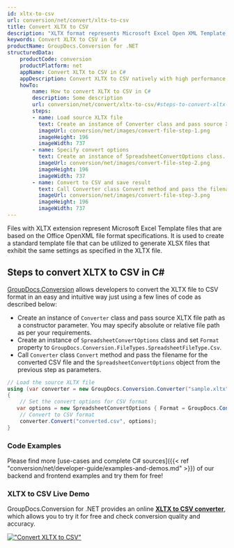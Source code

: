 ```yaml
---
id: xltx-to-csv
url: conversion/net/convert/xltx-to-csv
title: Convert XLTX to CSV
description: "XLTX format represents Microsoft Excel Open XML Template with .xltx extension. Learn how to convert XLTX to CSV file programmatically in C# language using GroupDocs.Conversion for .NET library."
keywords: Convert XLTX to CSV in C#
productName: GroupDocs.Conversion for .NET
structuredData:
    productCode: conversion
    productPlatform: net
    appName: Convert XLTX to CSV in C#
    appDescription: Convert XLTX to CSV natively with high performance using C# language and server side GroupDocs.Conversion for .NET APIs, without the use of any software like Microsoft or Open Office.
    howTo:
        name: How to convert XLTX to CSV in C# 
        description: Some description
        url: conversion/net/convert/xltx-to-csv/#steps-to-convert-xltx-to-csv-in-c
        steps:
        - name: Load source XLTX file 
          text: Create an instance of Converter class and pass source XLTX file path as a constructor parameter. You may specify absolute or relative file path as per your requirements. 
          imageUrl: conversion/net/images/convert-file-step-1.png
          imageHeight: 196
          imageWidth: 737
        - name: Specify convert options 
          text: Create an instance of SpreadsheetConvertOptions class.
          imageUrl: conversion/net/images/convert-file-step-2.png
          imageHeight: 196
          imageWidth: 737
        - name: Convert to CSV and save result 
          text: Call Converter class Convert method and pass the filename for the converted HTML file and the SpreadsheetConvertOptions object from the previous step as parameters.
          imageUrl: conversion/net/images/convert-file-step-3.png
          imageHeight: 196
          imageWidth: 737
---
```


Files with XLTX extension represent Microsoft Excel Template files that are based on the Office OpenXML file format specifications. It is used to create a standard template file that can be utilized to generate XLSX files that exhibit the same settings as specified in the XLTX file.

## Steps to convert XLTX to CSV in C#

[GroupDocs.Conversion](https://products.groupdocs.com/conversion/net) allows developers to convert the XLTX file to CSV format in an easy and intuitive way just using a few lines of code as described below:

* Create an instance of `Converter` class and pass source XLTX file path as a constructor parameter. You may specify absolute or relative file path as per your requirements. 
* Create an instance of `SpreadsheetConvertOptions` class and set `Format` property to `GroupDocs.Conversion.FileTypes.SpreadsheetFileType.Csv`.
* Call `Converter` class `Convert` method and pass the filename for the converted CSV file and the `SpreadsheetConvertOptions` object from the previous step as parameters.

```csharp
// Load the source XLTX file
using (var converter = new GroupDocs.Conversion.Converter("sample.xltx"))
{
    // Set the convert options for CSV format
   var options = new SpreadsheetConvertOptions { Format = GroupDocs.Conversion.FileTypes.SpreadsheetFileType.Csv };
    // Convert to CSV format
    converter.Convert("converted.csv", options);
}
```

### Code Examples

Please find more [use-cases and complete C# sources]({{< ref "conversion/net/developer-guide/examples-and-demos.md" >}}) of our backend and frontend examples and try them for free!

### XLTX to CSV Live Demo

GroupDocs.Conversion for .NET provides an online [**XLTX to CSV converter**](https://products.groupdocs.app/conversion/xltx-to-csv), which allows you to try it for free and check conversion quality and accuracy.

[!["Convert XLTX to CSV"](conversion/net/images/convert-to-csv/convert-xltx-to-csv.png)](https://products.groupdocs.app/conversion/xltx-to-csv)